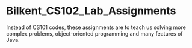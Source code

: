 # Bilkent_CS102_Lab_Assignments

Instead of CS101 codes, these assignments are to teach us solving more complex problems, object-oriented programming and many features of Java.
